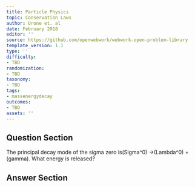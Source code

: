 ```yaml
---
title: Particle Physics
topic: Conservation Laws
author: Urone et. al
date: February 2018
editor: ''
source: https://github.com/openwebwork/webwork-open-problem-library
template_version: 1.1
type: ''
difficulty:
- TBD
randomization:
- TBD
taxonomy:
- TBD
tags:
- massenergydecay
outcomes:
- TBD
assets: ''
---
```


## Question Section 

The principal decay mode of the sigma zero is(Sigma^0) &#8594;(Lambda^0) +(gamma). 
What energy is released?



## Answer Section

